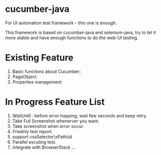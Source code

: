 # cucumber-java
For UI automation test framework - this one is enough.

This framework is based on cucumber-java and selenium-java, try to let it more stable and have enough functions to do the web-UI testing.

# Existing Feature
1. Basic funcitons about Cucumber;
2. PageObject
3. Properties management

# In Progress Feature List
1. WaitUntil : before error happing, wait few seconds and keep retry.
2. Take Full Screenshot whenerver you want.
3. Take screenshot when error occur.
4. Friednly test report.
5. support cssSelector\xPath\id
6. Parallel excuting test.
7. Integrate with BrowserStack
...